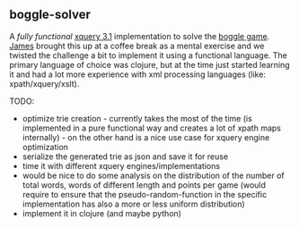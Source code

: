 ## boggle-solver
A _fully functional_ [xquery 3.1](https://www.w3.org/XML/Group/qtspecs/specifications/xquery-31/html/xquery-31-diff.html) implementation to solve the [boggle game](https://en.wikipedia.org/wiki/Boggle).  
[James](//github.com/phraemer "@phraemer") brought this up at a coffee break as a mental exercise and we twisted the challenge a bit to implement it using a functional language. The primary language of choice was clojure, but at the time just started learning it and had a lot more experience with xml processing languages (like: xpath/xquery/xslt).  
   
TODO: 
  * optimize trie creation - currently takes the most of the time (is implemented in a pure functional way and creates a lot of xpath maps internally) - on the other hand is a nice use case for xquery engine optimization
  * serialize the generated trie as json and save it for reuse
  * time it with different xquery engines/implementations
  * would be nice to do some analysis on the distribution of the number of total words, words of different length and points per game (would require to ensure that the pseudo-random-function in the specific implementation has also a more or less uniform distribution)
  * implement it in clojure (and maybe python)
